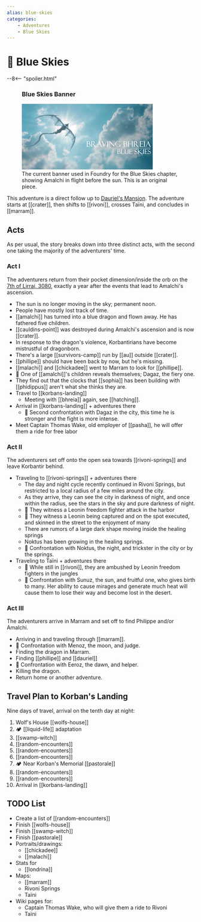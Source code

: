 ```yaml
---
alias: blue-skies
categories:
    - Adventures
    - Blue Skies
---
```

# 🔐 Blue Skies

--8<-- "spoiler.html"

<figure class="infobox right">
  <h3>Blue Skies Banner</h3>
  <a href="/assets/images/blue-skies-banner-full.png">
    <img src="/assets/images/blue-skies-banner-tiny.png" />
  </a>
  <figcaption>
    The current banner used in Foundry for the Blue Skies chapter, showing Amalchi in flight before the sun. This is an original piece.
  </figcaption>
</figure>

This adventure is a direct follow up to [Dauriel's Mansion](../dauriels-mansion/index.md). The adventure starts at [[crater]], then shifts to [[rivoni]], crosses Taïni, and concludes in [[marram]].

## Acts

As per usual, the story breaks down into three distinct acts, with the second one taking the majority of the adventurers' time.

### Act I

The adventurers return from their pocket dimension/inside the orb on the [7th of Lirrai, 3080](../../lore/timeline.md), exactly a year after the events that lead to Amalchi's ascension.

- The sun is no longer moving in the sky; permanent noon.
- People have mostly lost track of time.
- [[amalchi]] has turned into a blue dragon and flown away. He has fathered five children.
- [[cauldins-point]] was destroyed during Amalchi's ascension and is now [[crater]].
- In response to the dragon's violence, Korbantirians have become mistrustful of dragonborn.
- There's a large [[survivors-camp]] run by [[au]] outside [[crater]].
- [[phillipe]] should have been back by now, but he's missing.
- [[malachi]] and [[chickadee]] went to Marram to look for [[phillipe]].
- 🐉 One of [[amalchi]]'s children reveals themselves; Dagaz, the fiery one.
- They find out that the clocks that [[sophia]] has been building with [[phidippus]] aren't what she thinks they are.
- Travel to [[korbans-landing]]
  - Meeting with [[bhreia]] again, see [[hatching]].
- Arrival in [[korbans-landing]] + adventures there
  - 🐉 Second confrontation with Dagaz in the city, this time he is stronger and the fight is more intense.
- Meet Captain Thomas Wake, old employer of [[pasha]], he will offer them a ride for free labor

### Act II

The adventurers set off onto the open sea towards [[rivoni-springs]] and leave Korbantir behind.

- Traveling to [[rivoni-springs]] + adventures there
  - The day and night cycle recently continued in Rivoni Springs, but restricted to a local radius of a few miles around the city.
  - As they arrive, they can see the city in darkness of night, and once within the radius, see the stars in the sky and pure darkness of night.
  - 🦁 They witness a Leonin freedom fighter attack in the harbor
  - 🦁 They witness a Leonin being captured and on the spot executed, and skinned in the street to the enjoyment of many
  - There are rumors of a large dark shape moving inside the healing springs
  - Noktus has been growing in the healing springs.
  - 🐉 Confrontation with Noktus, the night, and trickster in the city or by the springs.
- Traveling to Taïni + adventures there
  - 🦁 While still in [[rivoni]], they are ambushed by Leonin freedom fighters in the jungles
  - 🐉 Confrontation with Sunuz, the sun, and fruitful one, who gives birth to many. Her ability to cause mirages and generate much heat will cause them to lose their way and become lost in the desert.

### Act III

The adventurers arrive in Marram and set off to find Philippe and/or Amalchi.

- Arriving in and traveling through [[marram]].
- 🐉 Confrontation with Menoz, the moon, and judge.
- Finding the dragon in Marram.
- Finding [[phillipe]] and [[dauriel]]
- 🐉 Confrontation with Eeroz, the dawn, and helper.
- Killing the dragon.
- Return home or another adventure.

## Travel Plan to Korban's Landing

Nine days of travel, arrival on the tenth day at night:

1. Wolf's House [[wolfs-house]]
2. 🏕 [[liquid-life]] adaptation
3. [[swamp-witch]]
4. [[random-encounters]]
5. [[random-encounters]]
6. [[random-encounters]]
7. 🏕 Near Korban's Memorial [[pastorale]]
8. [[random-encounters]]
9. [[random-encounters]]
10. Arrival in [[korbans-landing]]

## TODO List

- Create a list of [[random-encounters]]
- Finish [[wolfs-house]]
- Finish [[swamp-witch]]
- Finish [[pastorale]]
- Portraits/drawings:
  - [[chickadee]]
  - [[malachi]]
- Stats for
  - [[londrina]]
- Maps:
  - [[marram]]
  - Rivoni Springs
  - Taïni
- Wiki pages for:
  - Captain Thomas Wake, who will give them a ride to Rivoni
  - Taïni
